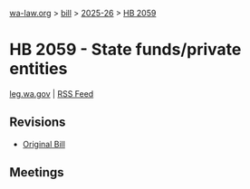 [wa-law.org](/) > [bill](/bill/) > [2025-26](/bill/2025-26/) > [HB 2059](/bill/2025-26/hb/2059/)

# HB 2059 - State funds/private entities
[leg.wa.gov](https://app.leg.wa.gov/billsummary?BillNumber=2059&Year=2025&Initiative=false) | [RSS Feed](./rss.xml)

## Revisions
* [Original Bill](1/)

## Meetings